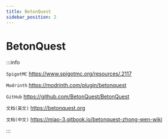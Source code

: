 ```yaml
---
title: BetonQuest
sidebar_position: 2
---
```


# BetonQuest

:::info

`SpigotMC` https://www.spigotmc.org/resources/.2117

`Modrinth` https://modrinth.com/plugin/betonquest

`GitHub` https://github.com/BetonQuest/BetonQuest

`文档(英文)` https://betonquest.org

`文档(中文)` https://miao-3.gitbook.io/betonquest-zhong-wen-wiki

:::
